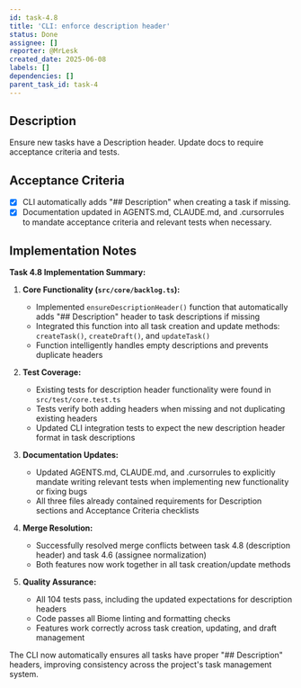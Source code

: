 ```yaml
---
id: task-4.8
title: 'CLI: enforce description header'
status: Done
assignee: []
reporter: @MrLesk
created_date: 2025-06-08
labels: []
dependencies: []
parent_task_id: task-4
---
```


## Description

Ensure new tasks have a Description header. Update docs to require acceptance criteria and tests.

## Acceptance Criteria
- [x] CLI automatically adds "## Description" when creating a task if missing.
- [x] Documentation updated in AGENTS.md, CLAUDE.md, and .cursorrules to mandate acceptance criteria and relevant tests when necessary.

## Implementation Notes

**Task 4.8 Implementation Summary:**

1. **Core Functionality (`src/core/backlog.ts`):**
   - Implemented `ensureDescriptionHeader()` function that automatically adds "## Description" header to task descriptions if missing
   - Integrated this function into all task creation and update methods: `createTask()`, `createDraft()`, and `updateTask()`
   - Function intelligently handles empty descriptions and prevents duplicate headers

2. **Test Coverage:**
   - Existing tests for description header functionality were found in `src/test/core.test.ts`
   - Tests verify both adding headers when missing and not duplicating existing headers
   - Updated CLI integration tests to expect the new description header format in task descriptions

3. **Documentation Updates:**
   - Updated AGENTS.md, CLAUDE.md, and .cursorrules to explicitly mandate writing relevant tests when implementing new functionality or fixing bugs
   - All three files already contained requirements for Description sections and Acceptance Criteria checklists

4. **Merge Resolution:**
   - Successfully resolved merge conflicts between task 4.8 (description header) and task 4.6 (assignee normalization)
   - Both features now work together in all task creation/update methods

5. **Quality Assurance:**
   - All 104 tests pass, including the updated expectations for description headers
   - Code passes all Biome linting and formatting checks
   - Features work correctly across task creation, updating, and draft management

The CLI now automatically ensures all tasks have proper "## Description" headers, improving consistency across the project's task management system.
